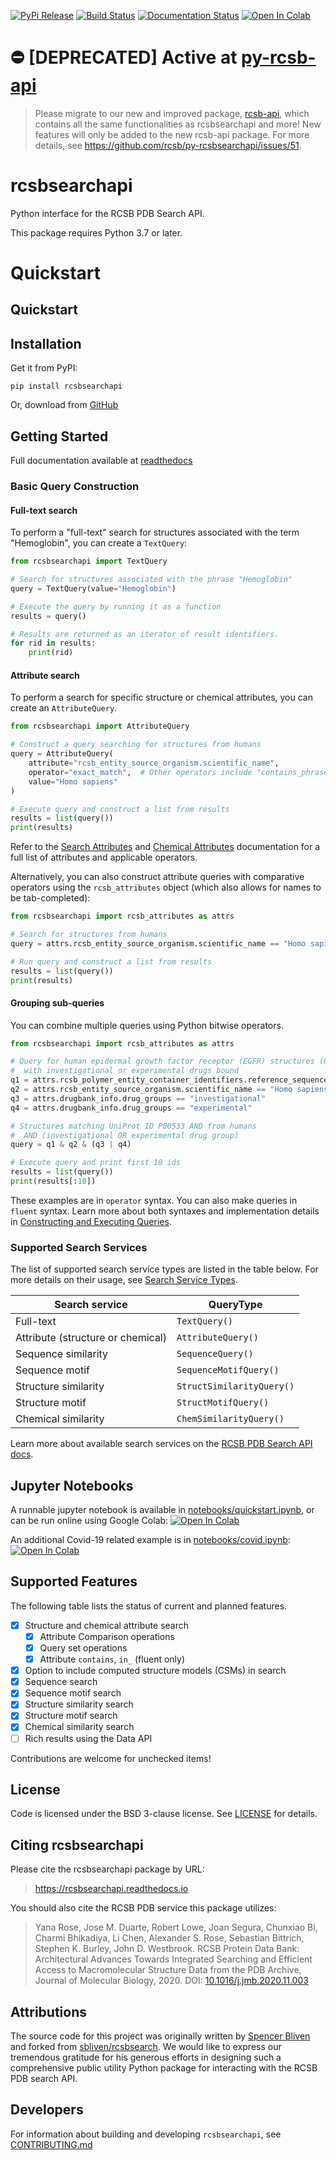 [![PyPi Release](https://img.shields.io/pypi/v/rcsbsearchapi.svg)](https://pypi.org/project/rcsbsearchapi/)
[![Build Status](https://dev.azure.com/rcsb/RCSB%20PDB%20Python%20Projects/_apis/build/status/rcsb.py-rcsbsearchapi?branchName=master)](https://dev.azure.com/rcsb/RCSB%20PDB%20Python%20Projects/_build/latest?definitionId=39&branchName=master)
[![Documentation Status](https://readthedocs.org/projects/rcsbsearchapi/badge/?version=latest)](https://rcsbsearchapi.readthedocs.io/en/latest/?badge=latest)
<a href="https://colab.research.google.com/github/rcsb/py-rcsbsearchapi/blob/master/notebooks/quickstart.ipynb" target="_parent"><img src="https://colab.research.google.com/assets/colab-badge.svg" alt="Open In Colab"/></a>

# ⛔️ [DEPRECATED] Active at [py-rcsb-api](https://github.com/rcsb/py-rcsb-api)
> Please migrate to our new and improved package, [rcsb-api](https://github.com/rcsb/py-rcsb-api), which contains all the same functionalities as rcsbsearchapi and more! New features will only be added to the new rcsb-api package. For more details, see https://github.com/rcsb/py-rcsbsearchapi/issues/51.

# rcsbsearchapi

Python interface for the RCSB PDB Search API.

This package requires Python 3.7 or later.

# Quickstart

## Quickstart

## Installation

Get it from PyPI:

    pip install rcsbsearchapi

Or, download from [GitHub](https://github.com/rcsb/py-rcsbsearchapi)

## Getting Started
Full documentation available at [readthedocs](https://rcsbsearchapi.readthedocs.io/en/latest/index.html)

### Basic Query Construction

#### Full-text search
To perform a "full-text" search for structures associated with the term "Hemoglobin", you can create a `TextQuery`:

```python
from rcsbsearchapi import TextQuery

# Search for structures associated with the phrase "Hemoglobin"
query = TextQuery(value="Hemoglobin")

# Execute the query by running it as a function
results = query()

# Results are returned as an iterator of result identifiers.
for rid in results:
    print(rid)
```

#### Attribute search
To perform a search for specific structure or chemical attributes, you can create an `AttributeQuery`.

```python
from rcsbsearchapi import AttributeQuery

# Construct a query searching for structures from humans
query = AttributeQuery(
    attribute="rcsb_entity_source_organism.scientific_name",
    operator="exact_match",  # Other operators include "contains_phrase", "exists", and more
    value="Homo sapiens"
)

# Execute query and construct a list from results
results = list(query())
print(results)
```

Refer to the [Search Attributes](https://search.rcsb.org/structure-search-attributes.html) and [Chemical Attributes](https://search.rcsb.org/chemical-search-attributes.html) documentation for a full list of attributes and applicable operators.

Alternatively, you can also construct attribute queries with comparative operators using the `rcsb_attributes` object (which also allows for names to be tab-completed):

```python
from rcsbsearchapi import rcsb_attributes as attrs

# Search for structures from humans
query = attrs.rcsb_entity_source_organism.scientific_name == "Homo sapiens"

# Run query and construct a list from results
results = list(query())
print(results)
```

#### Grouping sub-queries

You can combine multiple queries using Python bitwise operators. 

```python
from rcsbsearchapi import rcsb_attributes as attrs

# Query for human epidermal growth factor receptor (EGFR) structures (UniProt ID P00533)
#  with investigational or experimental drugs bound
q1 = attrs.rcsb_polymer_entity_container_identifiers.reference_sequence_identifiers.database_accession == "P00533"
q2 = attrs.rcsb_entity_source_organism.scientific_name == "Homo sapiens"
q3 = attrs.drugbank_info.drug_groups == "investigational"
q4 = attrs.drugbank_info.drug_groups == "experimental"

# Structures matching UniProt ID P00533 AND from humans
#  AND (investigational OR experimental drug group)
query = q1 & q2 & (q3 | q4)

# Execute query and print first 10 ids
results = list(query())
print(results[:10])
```

These examples are in `operator` syntax. You can also make queries in `fluent` syntax. Learn more about both syntaxes and implementation details in [Constructing and Executing Queries](query_construction.md#constructing-and-executing-queries).

### Supported Search Services
The list of supported search service types are listed in the table below. For more details on their usage, see [Search Service Types](query_construction.md#search-service-types).

|Search service                    |QueryType                 |
|----------------------------------|--------------------------|
|Full-text                         |`TextQuery()`             |
|Attribute (structure or chemical) |`AttributeQuery()`        |
|Sequence similarity               |`SequenceQuery()`         |
|Sequence motif                    |`SequenceMotifQuery()`    |
|Structure similarity              |`StructSimilarityQuery()` |
|Structure motif                   |`StructMotifQuery()`      |
|Chemical similarity               |`ChemSimilarityQuery()`   |

Learn more about available search services on the [RCSB PDB Search API docs](https://search.rcsb.org/#search-services).

## Jupyter Notebooks
A runnable jupyter notebook is available in [notebooks/quickstart.ipynb](https://github.com/rcsb/py-rcsbsearchapi/blob/master/notebooks/quickstart.ipynb), or can be run online using Google Colab:
<a href="https://colab.research.google.com/github/rcsb/py-rcsbsearchapi/blob/master/notebooks/quickstart.ipynb" target="_parent"><img src="https://colab.research.google.com/assets/colab-badge.svg" alt="Open In Colab"/></a>

An additional Covid-19 related example is in [notebooks/covid.ipynb](https://github.com/rcsb/py-rcsbsearchapi/blob/master/notebooks/covid.ipynb):
<a href="https://colab.research.google.com/github//rcsb/py-rcsbsearchapi/blob/master/notebooks/covid.ipynb" target="_parent"><img src="https://colab.research.google.com/assets/colab-badge.svg" alt="Open In Colab"/></a>


## Supported Features

The following table lists the status of current and planned features.

- [x] Structure and chemical attribute search
  - [x] Attribute Comparison operations
  - [x] Query set operations
  - [x] Attribute `contains`, `in_` (fluent only)
- [x] Option to include computed structure models (CSMs) in search
- [x] Sequence search
- [x] Sequence motif search
- [x] Structure similarity search
- [X] Structure motif search
- [X] Chemical similarity search
- [ ] Rich results using the Data API

Contributions are welcome for unchecked items!

## License

Code is licensed under the BSD 3-clause license. See [LICENSE](LICENSE) for details.

## Citing rcsbsearchapi

Please cite the rcsbsearchapi package by URL:

> https://rcsbsearchapi.readthedocs.io

You should also cite the RCSB PDB service this package utilizes:

> Yana Rose, Jose M. Duarte, Robert Lowe, Joan Segura, Chunxiao Bi, Charmi
> Bhikadiya, Li Chen, Alexander S. Rose, Sebastian Bittrich, Stephen K. Burley,
> John D. Westbrook. RCSB Protein Data Bank: Architectural Advances Towards
> Integrated Searching and Efficient Access to Macromolecular Structure Data
> from the PDB Archive, Journal of Molecular Biology, 2020.
> DOI: [10.1016/j.jmb.2020.11.003](https://doi.org/10.1016/j.jmb.2020.11.003)

## Attributions

The source code for this project was originally written by [Spencer Bliven](https://github.com/sbliven) and forked from [sbliven/rcsbsearch](https://github.com/sbliven/rcsbsearch). We would like to express our tremendous gratitude for his generous efforts in designing such a comprehensive public utility Python package for interacting with the RCSB PDB search API.

## Developers

For information about building and developing `rcsbsearchapi`, see
[CONTRIBUTING.md](CONTRIBUTING.md)
